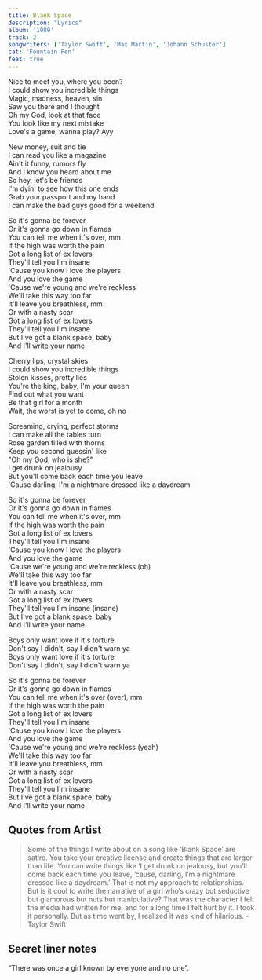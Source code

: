 ```yaml
---
title: Blank Space
description: "Lyrics"
album: '1989'
track: 2
songwriters: ['Taylor Swift', 'Max Martin', 'Johann Schuster']
cat: 'Fountain Pen'
feat: true
---
```

<p className="verse-one">
Nice to meet you, where you been? <br />
I could show you incredible things <br />
Magic, madness, heaven, sin <br />
Saw you there and I thought <br />
Oh my God, look at that face <br />
You look like my next mistake <br />
Love's a game, wanna play? Ayy <br />
</p>
<p className="verse-two">
New money, suit and tie <br />
I can read you like a magazine <br />
Ain't it funny, rumors fly <br />
And I know you heard about me <br />
So hey, let's be friends <br />
I'm dyin' to see how this one ends <br />
Grab your passport and my hand <br />
I can make the bad guys good for a weekend <br />
</p>
<p className="chorus">
So it's gonna be forever <br />
Or it's gonna go down in flames <br />
You can tell me when it's over, mm <br />
If the high was worth the pain <br />
Got a long list of ex lovers <br />
They'll tell you I'm insane <br />
'Cause you know I love the players <br />
And you love the game <br />
'Cause we're young and we're reckless <br />
We'll take this way too far <br />
It'll leave you breathless, mm <br />
Or with a nasty scar <br />
Got a long list of ex lovers <br />
They'll tell you I'm insane <br />
But I've got a blank space, baby <br />
And I'll write your name <br />
</p>
<p className="verse-three">
Cherry lips, crystal skies <br />
I could show you incredible things <br />
Stolen kisses, pretty lies <br />
You're the king, baby, I'm your queen <br />
Find out what you want <br />
Be that girl for a month <br />
Wait, the worst is yet to come, oh no <br />
</p>
<p className="verse-four">
Screaming, crying, perfect storms <br />
I can make all the tables turn <br />
Rose garden filled with thorns <br />
Keep you second guessin' like <br />
"Oh my God, who is she?" <br />
I get drunk on jealousy <br />
But you'll come back each time you leave <br />
'Cause darling, I'm a nightmare dressed like a daydream <br />
</p>
<p className="chorus">
So it's gonna be forever <br />
Or it's gonna go down in flames <br />
You can tell me when it's over, mm <br />
If the high was worth the pain <br />
Got a long list of ex lovers <br />
They'll tell you I'm insane <br />
'Cause you know I love the players <br />
And you love the game <br />
'Cause we're young and we're reckless (oh) <br />
We'll take this way too far <br />
It'll leave you breathless, mm <br />
Or with a nasty scar <br />
Got a long list of ex lovers <br />
They'll tell you I'm insane (insane) <br />
But I've got a blank space, baby <br />
And I'll write your name <br />
</p>
<p className="bridge">
Boys only want love if it's torture <br />
Don't say I didn't, say I didn't warn ya <br />
Boys only want love if it's torture <br />
Don't say I didn't, say I didn't warn ya <br />
</p>
<p className="chorus">
So it's gonna be forever <br />
Or it's gonna go down in flames <br />
You can tell me when it's over (over), mm <br />
If the high was worth the pain <br />
Got a long list of ex lovers <br />
They'll tell you I'm insane <br />
'Cause you know I love the players <br />
And you love the game <br />
'Cause we're young and we're reckless (yeah) <br />
We'll take this way too far <br />
It'll leave you breathless, mm <br />
Or with a nasty scar <br />
Got a long list of ex lovers <br />
They'll tell you I'm insane <br />
But I've got a blank space, baby <br />
And I'll write your name <br />
</p>




## Quotes from Artist
<blockquote cite="https://www.gq.com/story/taylor-swift-gq-cover-story">
Some of the things I write about on a song like ‘Blank Space’ are satire. You take your creative license and create things that are larger than life. You can write things like ‘I get drunk on jealousy, but you’ll come back each time you leave, ’cause, darling, I’m a nightmare dressed like a daydream.’ That is not my approach to relationships. But is it cool to write the narrative of a girl who’s crazy but seductive but glamorous but nuts but manipulative? That was the character I felt the media had written for me, and for a long time I felt hurt by it. I took it personally. But as time went by, I realized it was kind of hilarious. - Taylor Swift
</blockquote>


## Secret liner notes
“There was once a girl known by everyone and no one”.
